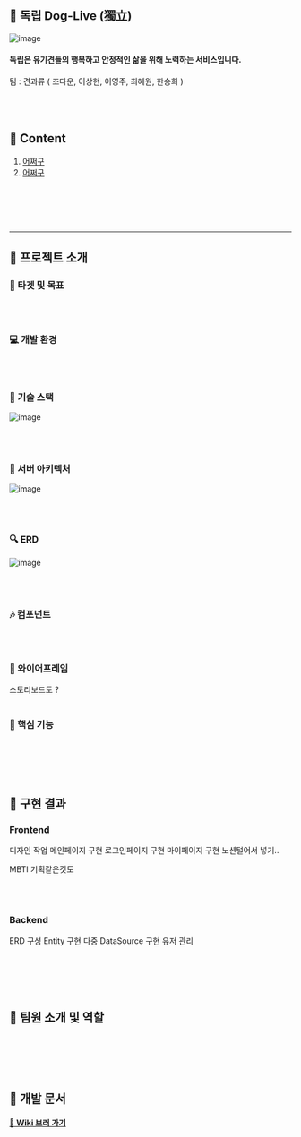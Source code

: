 ## 🐶 독립 Dog-Live (獨立)
![image](/uploads/3ba663b36dd5ee65085a392b548cb83a/image.png)

#### 독립은 유기견들의 행복하고 안정적인 삶을 위해 노력하는 서비스입니다.

팀 : 견과류 ( 조다운, 이상현, 이영주, 최혜원, 한승희 )
<br><br><br><br>

## 🥜 Content
1. [어쩌구]()
2. [어쩌구]()

<br><br><br><br>
* * *
## 🥜 프로젝트 소개

### 🔔 타겟 및 목표

<br><br>

### 💻 개발 환경

<br><br>

### 🔨 기술 스택
![image](/uploads/736f81d4235a557e9d56274d7b32ed97/image.png)

<br><br>

### 🎈 서버 아키텍처
![image](/uploads/95a84c075630ea281c5b7895f384885e/image.png)


<br><br>

### 🔍 ERD
![image](/uploads/abef4b0fa6208f15673cfded09d4841a/image.png)

<br><br>

### 🎶 컴포넌트

<br><br>

### 🎨 와이어프레임

스토리보드도 ?
<br><br>

### 💎 핵심 기능

<br><br>
<br><br>


## 🥜 구현 결과

### Frontend

디자인 작업
메인페이지 구현
로그인페이지 구현
마이페이지 구현
노션털어서 넣기..


MBTI 기획같은것도 

<br><br>

### Backend

ERD 구성
Entity 구현
다중 DataSource 구현
유저 관리

<br><br><br><br>

## 🥜 팀원 소개 및 역할

<br><br>
<br><br>

## 🥜 개발 문서
#### [ 📑 Wiki 보러 가기 ](https://lab.ssafy.com/s05-webmobile1-sub2/S05P12A501/-/wikis/home)


<br><br><br><br>

